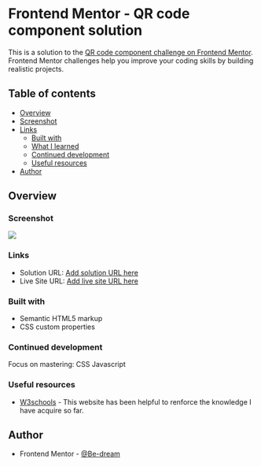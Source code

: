 # Frontend Mentor - QR code component solution

This is a solution to the [QR code component challenge on Frontend Mentor](https://www.frontendmentor.io/challenges/qr-code-component-iux_sIO_H). Frontend Mentor challenges help you improve your coding skills by building realistic projects. 

## Table of contents

- [Overview](#Overview)
- [Screenshot](#Screenshot)
- [Links](#links)
  - [Built with](#Built-with)
  - [What I learned](#what-i-learned)
  - [Continued development](#continued-development)
  - [Useful resources](#Useful-resources)
- [Author](#Author)


## Overview


### Screenshot

![](./Screenshot_barcode)


### Links

- Solution URL: [Add solution URL here](https://github.com/Be-dream/Be-dream.github.io/blob/main/index.html)
- Live Site URL: [Add live site URL here](https://be-dream.github.io/)


### Built with

- Semantic HTML5 markup
- CSS custom properties


### Continued development
Focus on mastering:
CSS 
Javascript


### Useful resources

- [W3schools](https://www.w3schools.com/css/default.asp) - This website has been helpful to renforce the knowledge I have acquire so far. 

## Author

- Frontend Mentor - [@Be-dream](https://www.frontendmentor.io/profile/Be-dream)


